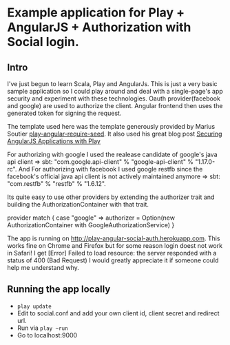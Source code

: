 # Example application for Play + AngularJS + Authorization with Social login.

## Intro

I've just begun to learn Scala, Play and AngularJs. This is just a very basic sample application so I could play around and deal with a single-page's app security and experiment with these technologies. Oauth provider(facebook and google) are used to authorize the client. Angular frontend then uses the generated token for signing the request. 

The template used here was the template generously provided by Marius Soutier [play-angular-require-seed](https://github.com/mariussoutier/play-angular-require-seed).
It also used his great blog post [Securing AngularJS Applications with Play](http://www.mariussoutier.com/blog/2013/07/14/272/)

For authorizing with google I used the realease candidate of google's java api client => sbt: "com.google.api-client" % "google-api-client" % "1.17.0-rc". And For authorizing with facebook I used google restfb since the facebook's official java api client is not actively maintained anymore => sbt:  "com.restfb" % "restfb" % "1.6.12".


Its quite easy to use other providers by extending the authorizer trait and building the AuthorizationContainer with that trait. 

provider match
{
   case "google" => authorizer = Option(new                			AuthorizationContainer with GoogleAuthorizationService)
}

The app is running on http://play-angular-social-auth.herokuapp.com. This works fine on Chrome and Firefox but for some reason login doest not work in Safari!
I get [Error] Failed to load resource: the server responded with a status of 400 (Bad Request)
I would greatly appreciate it if someone could help me understand why.

## Running the app locally

* `play update`
* Edit to social.conf and add your own client id, client secret and redirect url.
* Run via `play ~run`
* Go to localhost:9000

